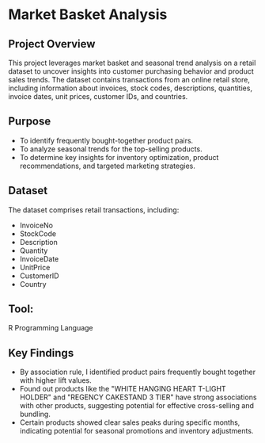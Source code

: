 # Market Basket Analysis
## Project Overview
This project leverages market basket and seasonal trend analysis on a retail dataset to uncover insights into customer purchasing behavior and product sales trends. 
The dataset contains transactions from an online retail store, including information about invoices, stock codes, descriptions, quantities, invoice dates, unit prices, customer IDs, and countries.

## Purpose
* To identify frequently bought-together product pairs.
* To analyze seasonal trends for the top-selling products.
* To determine key insights for inventory optimization, product recommendations, and targeted marketing strategies.

## Dataset
The dataset comprises retail transactions, including:

* InvoiceNo
* StockCode
* Description
* Quantity
* InvoiceDate
* UnitPrice
* CustomerID
* Country

## Tool: 
R Programming Language

## Key Findings
* By association rule, I identified product pairs frequently bought together with higher lift values.
* Found out products like the "WHITE HANGING HEART T-LIGHT HOLDER" and "REGENCY CAKESTAND 3 TIER" have strong associations with other products, suggesting potential for effective cross-selling and bundling.
* Certain products showed clear sales peaks during specific months, indicating potential for seasonal promotions and inventory adjustments.
